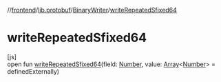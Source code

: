 //[frontend](../../../index.md)/[lib.protobuf](../index.md)/[BinaryWriter](index.md)/[writeRepeatedSfixed64](write-repeated-sfixed64.md)

# writeRepeatedSfixed64

[js]\
open fun [writeRepeatedSfixed64](write-repeated-sfixed64.md)(field: [Number](https://kotlinlang.org/api/latest/jvm/stdlib/kotlin/-number/index.html), value: [Array](https://kotlinlang.org/api/latest/jvm/stdlib/kotlin/-array/index.html)&lt;[Number](https://kotlinlang.org/api/latest/jvm/stdlib/kotlin/-number/index.html)&gt; = definedExternally)
